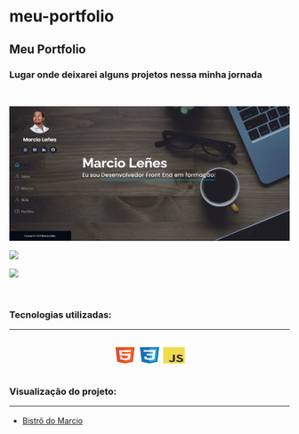 # meu-portfolio

## Meu Portfolio
### Lugar onde deixarei alguns projetos nessa minha jornada
<br>
<p float="center">
  <img src="screenshot.do.projeto.jpg"></img><p>
  <img src="screenshot.do.projeto2.png"></img><p>
  <img src="screenshot.do.projeto3.png"></img>
</p>
<br>

### Tecnologias utilizadas:
<hr>
<br>
<div align="center">
  <img align="center" alt="HTML" height="30" width="40" src="https://raw.githubusercontent.com/devicons/devicon/master/icons/html5/html5-original.svg">
  <img align="center" alt="CSS" height="30" width="40" src="https://raw.githubusercontent.com/devicons/devicon/master/icons/css3/css3-original.svg">
  <img align="center" alt="JavaScript" height="30" width="40" src="https://raw.githubusercontent.com/devicons/devicon/master/icons/javascript/javascript-original.svg">
</div>
<br>

### Visualização do projeto: <hr>

- [Bistrô do Marcio](https://bistro-do-marcio.netlify.app/)
